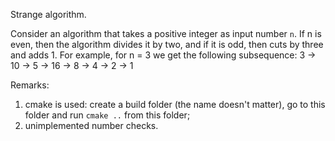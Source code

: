 Strange algorithm.

Consider an algorithm that takes a positive integer as input number <code>n</code>. If n is even, then the algorithm divides it by two, and if it is odd, then cuts by three and adds 1.
For example, for n = 3 we get the following subsequence:
3 -> 10 -> 5 -> 16 -> 8 -> 4 -> 2 -> 1

Remarks:
1. cmake is used: create a build folder (the name doesn't matter), go to this folder and run <code>cmake ..</code> from this folder;
2. unimplemented number checks.
